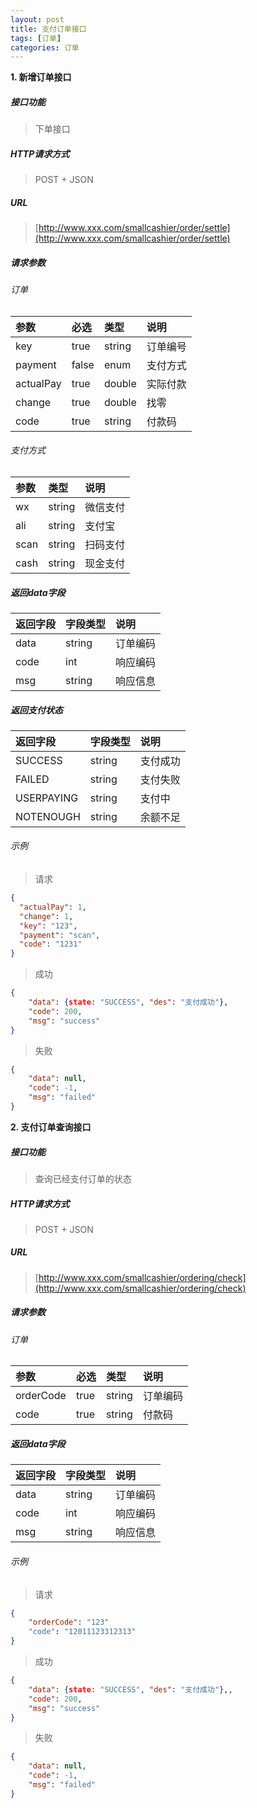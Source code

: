 ```yaml
---
layout: post
title: 支付订单接口
tags: [订单]
categories: 订单 
---
```

**1\. 新增订单接口**
##### 接口功能
> 下单接口

##### HTTP请求方式
> POST + JSON

##### URL
> [http://www.xxx.com/smallcashier/order/settle](http://www.xxx.com/smallcashier/order/settle)

##### 请求参数

###### 订单

|参数|必选|类型|说明|
|:---|:---|:---|:---|
|key|true|string|订单编号|
|payment|false|enum|支付方式|
|actualPay|true|double|实际付款|
|change|true|double|找零|
|code|true|string|付款码|

###### 支付方式

|参数|类型|说明|
|:---|:---|:---|
|wx|string|微信支付|
|ali|string|支付宝|
|scan|string|扫码支付|
|cash|string|现金支付|

##### 返回data字段

|返回字段|字段类型|说明|
|:---|:---|:---|
|data|string|订单编码|
|code|int|响应编码|
|msg|string|响应信息|

##### 返回支付状态

|返回字段|字段类型|说明|
|:---|:---|:---|
|SUCCESS|string|支付成功|
|FAILED|string|支付失败|
|USERPAYING|string|支付中|
|NOTENOUGH|string|余额不足|

###### 示例
> 请求
``` json
{
  "actualPay": 1,
  "change": 1,
  "key": "123",
  "payment": "scan",
  "code": "1231"
}
```
> 成功
``` json
{
    "data": {state: "SUCCESS", "des": "支付成功"},
    "code": 200,
    "msg": "success"
}
```
> 失败
``` json
{
    "data": null,
    "code": -1,
    "msg": "failed"
}
```

**2\. 支付订单查询接口**
##### 接口功能
> 查询已经支付订单的状态

##### HTTP请求方式
> POST + JSON

##### URL
> [http://www.xxx.com/smallcashier/ordering/check](http://www.xxx.com/smallcashier/ordering/check)

##### 请求参数

###### 订单

|参数|必选|类型|说明|
|:---|:---|:---|:---|
|orderCode|true|string|订单编码|
|code|true|string|付款码|

##### 返回data字段

|返回字段|字段类型|说明|
|:---|:---|:---|
|data|string|订单编码|
|code|int|响应编码|
|msg|string|响应信息|

###### 示例
> 请求
``` json
{
    "orderCode": "123"
    "code": "12011123312313"
}
```
> 成功
``` json
{
    "data": {state: "SUCCESS", "des": "支付成功"},,
    "code": 200,
    "msg": "success"
}
```
> 失败
``` json
{
    "data": null,
    "code": -1,
    "msg": "failed"
}
```